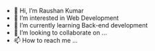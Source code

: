 - 👋 Hi, I’m Raushan Kumar
- 👀 I’m interested in Web Development
- 🌱 I’m currently learning Back-end development
- 💞️ I’m looking to collaborate on ...
- 📫 How to reach me ...

<!---
raushan-009/raushan-009 is a ✨ special ✨ repository because its `README.md` (this file) appears on your GitHub profile.
You can click the Preview link to take a look at your changes.
--->
